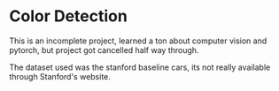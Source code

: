# Color Detection

This is an incomplete project, learned a ton about computer vision and pytorch, but project got cancelled half way through.

The dataset used was the stanford baseline cars, its not really available through Stanford's website.
